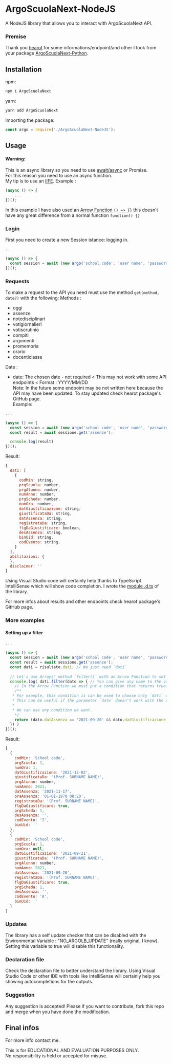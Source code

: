 # ArgoScuolaNext-NodeJS

A NodeJS library that allows you to interact with ArgoScuolaNext API.

### Premise

Thank you [hearot](https://github.com/hearot/) for some informations/endpoint/and other I took from your package [ArgoScuolaNext-Python](https://github.com/hearot/ArgoScuolaNext-Python).  

## Installation

npm:
```bash
npm i ArgoScuolaNext
```

yarn:
```bash
yarn add ArgoScuolaNext
```

Importing the package:
```js
const argo = require('./ArgoScuolaNext-NodeJS');
```

## Usage

#### Warning:  
This is an async library so you need to use [await/async](https://discordjs.guide/additional-info/async-await.html) or Promise.  
For this reason you need to use an async function.  
My tip is to use an [IIFE](https://developer.mozilla.org/en-US/docs/Glossary/IIFE). Example :
```js
(async () => {
	...
})();
```
In this example I have also used an [Arrow Function `() => {}`](https://developer.mozilla.org/en-US/docs/Web/JavaScript/Reference/Functions/Arrow_functions) this doesn't have any great difference from a normal function `function() {}`  

### Login

First you need to create a new Session istance: logging in.  

```js
...

(async () => {
  const session = await (new argo('school code', 'user name', 'password'));
})();
```

### Requests

To make a request to the API you need must use the method `get(method, date?)` with the following:
Methods :
- oggi
- assenze
- notedisciplinari
- votigiornalieri
- votiscrutinio
- compiti
- argomenti
- promemoria
- orario
- docenticlasse

Date :
- date: The chosen date   - not required < This may not work with some API endpoints < Format : YYYY/MM/DD  
Note: In the future some endpoint may be not written here because the API may have been updated. To stay updated check hearot package's GitHub page.  
Example:
```js
...

(async () => {
  const session = await (new argo('school code', 'user name', 'password'));
  const result = await sessione.get('assenze');

  console.log(result)
})();
```
Result:
```js
{
  dati: [
    {
      codMin: string,
      prgScuola: number,
      prgAlunno: number,
      numAnno: number,
      prgScheda: number,
      numOra: number,
      datGiustificazione: string,
      giustificataDa: string,
      datAssenza: string,
      registrataDa: string,
      flgDaGiustificare: boolean,
      desAssenza: string,
      binUid: string,
      codEvento: string,
    }
  ],
  abilitazioni: {
  },
  disclaimer: ''
}
```
Using Visual Studio code will certainly help thanks to TypeScript IntelliSense which will show code completion.
I wrote the [module .d.ts](https://www.typescriptlang.org/docs/handbook/declaration-files/templates/module-d-ts.html) of the library. 

For more infos about results and other endpoints check hearot package's GitHub page.

### More examples

#### Setting up a filter
```js
...

(async () => {
  const session = await (new argo('school code', 'user name', 'password'));
  const result = await sessione.get('assenze');
  const dati = risultato.dati; // We just need `dati`
  
  // Let's use Arrays' method `filter()` with an Arrow Function to set the filter.
  console.log( dati.filter(dato => { // You can give any name to the variable.
  	// In the Arrow Function we must put a condition that returns true.
	/**
   * For example, this condition is can be used to choose only `dati` with a certain "datAssenza"
   * This can be useful if the parameter `date` doesn't work with the chosen endpoint.
   * 
   * We can use any condition we want.
	*/
	return (dato.datAssenza == '2021-09-20' && dato.datGiustificazione == '2021-10-14') || dato.datAssenza == '2021-11-17'
  }) )
})();
```
Result:
```js
[
  {
    codMin: 'School code',
    prgScuola: 1,
    numOra: 1,
    datGiustificazione: '2021-12-02',
    giustificataDa: '(Prof. SURNAME NAME)',
    prgAlunno: number,
    numAnno: 2021,
    datAssenza: '2021-11-17',
    oraAssenza: '01-01-1970 08:20',
    registrataDa: '(Prof. SURNAME NAME)',
    flgDaGiustificare: true,
    prgScheda: 1,
    desAssenza: '',
    codEvento: 'I',
    binUid: ''
  },
  {
    codMin: 'School code',
    prgScuola: 1,
    numOra: null,
    datGiustificazione: '2021-09-21',
    giustificataDa: '(Prof. SURNAME NAME)',
    prgAlunno: number,
    numAnno: 2021,
    datAssenza: '2021-09-20',
    registrataDa: '(Prof. SURNAME NAME)',
    flgDaGiustificare: true,
    prgScheda: 1,
    desAssenza: '',
    codEvento: 'A',
    binUid: ''
  }
]
```

### Updates

The library has a self update checker that can be disabled with the Environmental Variable : "NO_ARGOLB_UPDATE" (really original, I know).
Setting this variable to true will disable this functionality.

### Declaration file

Check the declaration file to better understand the library.
Using Visual Studio Code or other IDE with tools like IntelliSense will certainly help you showing autocompletions for the outputs.

### Suggestion
Any suggestion is accepted! Please if you want to contribute, fork this repo and merge when you have done the modification.

## Final infos

For more info contact me.

This is for EDUCATIONAL AND EVALUATION PURPOSES ONLY.  
No responsibility is held or accepted for misuse.
